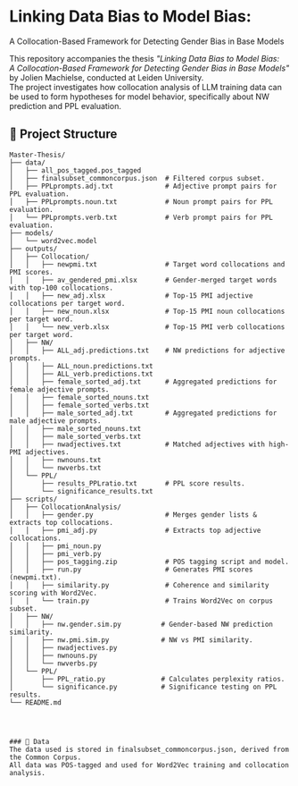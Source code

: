 # Linking Data Bias to Model Bias:  
A Collocation-Based Framework for Detecting Gender Bias in Base Models

This repository accompanies the thesis *"Linking Data Bias to Model Bias:  
A Collocation-Based Framework for Detecting Gender Bias in Base Models"* by Jolien Machielse, conducted at Leiden University.  
The project investigates how collocation analysis of LLM training data can be used to form hypotheses for model behavior, specifically about NW prediction and PPL evaluation.

## 📁 Project Structure

```plaintext
Master-Thesis/
├── data/
│   ├── all_pos_tagged.pos_tagged
│   ├── finalsubset_commoncorpus.json  # Filtered corpus subset.
│   ├── PPLprompts.adj.txt             # Adjective prompt pairs for PPL evaluation.
│   ├── PPLprompts.noun.txt            # Noun prompt pairs for PPL evaluation.
│   └── PPLprompts.verb.txt            # Verb prompt pairs for PPL evaluation.
├── models/
│   └── word2vec.model
├── outputs/
│   ├── Collocation/
│   │   ├── newpmi.txt                 # Target word collocations and PMI scores.
│   │   ├── av_gendered_pmi.xlsx       # Gender-merged target words with top-100 collocations.
│   │   ├── new_adj.xlsx               # Top-15 PMI adjective collocations per target word.
│   │   ├── new_noun.xlsx              # Top-15 PMI noun collocations per target word.
│   │   └── new_verb.xlsx              # Top-15 PMI verb collocations per target word.
│   ├── NW/
│   │   ├── ALL_adj.predictions.txt    # NW predictions for adjective prompts.
│   │   ├── ALL_noun.predictions.txt
│   │   ├── ALL_verb.predictions.txt
│   │   ├── female_sorted_adj.txt      # Aggregated predictions for female adjective prompts.
│   │   ├── female_sorted_nouns.txt
│   │   ├── female_sorted_verbs.txt
│   │   ├── male_sorted_adj.txt        # Aggregated predictions for male adjective prompts.
│   │   ├── male_sorted_nouns.txt
│   │   ├── male_sorted_verbs.txt
│   │   ├── nwadjectives.txt           # Matched adjectives with high-PMI adjectives.
│   │   ├── nwnouns.txt
│   │   └── nwverbs.txt
│   └── PPL/
│       ├── results_PPLratio.txt       # PPL score results.
│       └── significance_results.txt
├── scripts/
│   ├── CollocationAnalysis/
│   │   ├── gender.py                  # Merges gender lists & extracts top collocations.
│   │   ├── pmi_adj.py                 # Extracts top adjective collocations.
│   │   ├── pmi_noun.py
│   │   ├── pmi_verb.py
│   │   ├── pos_tagging.zip            # POS tagging script and model.
│   │   ├── run.py                     # Generates PMI scores (newpmi.txt).
│   │   ├── similarity.py              # Coherence and similarity scoring with Word2Vec.
│   │   └── train.py                   # Trains Word2Vec on corpus subset.
│   ├── NW/
│   │   ├── nw.gender.sim.py          # Gender-based NW prediction similarity.
│   │   ├── nw.pmi.sim.py             # NW vs PMI similarity.
│   │   ├── nwadjectives.py
│   │   ├── nwnouns.py
│   │   └── nwverbs.py
│   └── PPL/
│       ├── PPL_ratio.py              # Calculates perplexity ratios.
│       └── significance.py           # Significance testing on PPL results.
└── README.md




### 📂 Data
The data used is stored in finalsubset_commoncorpus.json, derived from the Common Corpus.
All data was POS-tagged and used for Word2Vec training and collocation analysis.
